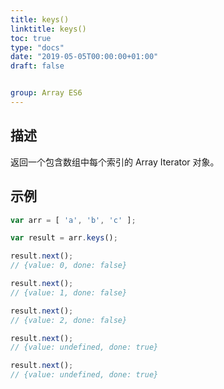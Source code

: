 ```yaml
---
title: keys()
linktitle: keys()
toc: true
type: "docs"
date: "2019-05-05T00:00:00+01:00"
draft: false


group: Array ES6
---
```


## 描述

返回一个包含数组中每个索引的 Array Iterator 对象。

## 示例

```js
var arr = [ 'a', 'b', 'c' ];

var result = arr.keys();

result.next();
// {value: 0, done: false}

result.next();
// {value: 1, done: false}

result.next();
// {value: 2, done: false}

result.next();
// {value: undefined, done: true}

result.next();
// {value: undefined, done: true}
```
